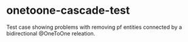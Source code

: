 onetoone-cascade-test
=====================

Test case showing problems with removing pf entities connected by a bidirectional @OneToOne releation.
